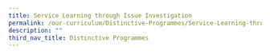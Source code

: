 ```yaml
---
title: Service Learning through Issue Investigation
permalink: /our-curriculum/Distinctive-Programmes/Service-Learning-through-Issue-Investigation/
description: ""
third_nav_title: Distinctive Programmes
---
```

